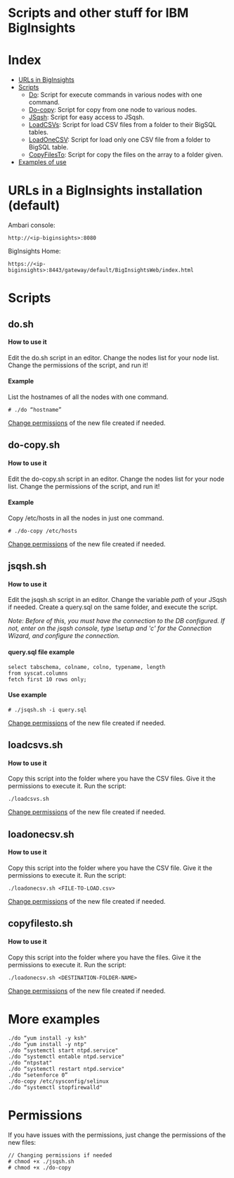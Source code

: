 Scripts and other stuff for IBM BigInsights
========================================

# Index

- [URLs in BigInsights](#urls-in-a-biginsights-installation-default)
- [Scripts](#scripts)
    - [Do](#dosh): Script for execute commands in various nodes with one command.
    - [Do-copy](#do-copysh): Script for copy from one node to various nodes.
    - [JSqsh](#jsqshsh): Script for easy access to JSqsh.
    - [LoadCSVs](#loadcsvssh): Script for load CSV files from a folder to their BigSQL tables.
    - [LoadOneCSV](#loadonecsvsh): Script for load only one CSV file from a folder to BigSQL table.
    - [CopyFilesTo](#copyfilestosh): Script for copy the files on the array to a folder given.
- [Examples of use](#more-examples)


# URLs in a BigInsights installation (default)
Ambari console:
```
http://<ip-biginsights>:8080
```

BigInsights Home:
```
https://<ip-biginsights>:8443/gateway/default/BigInsightsWeb/index.html
```


# Scripts


## do.sh
#### How to use it
Edit the do.sh script in an editor. Change the nodes list for your node list. Change the permissions of the script, and run it!

#### Example
List the hostnames of all the nodes with one command.
```
# ./do “hostname”
```

[Change permissions](#permissions) of the new file created if needed.

## do-copy.sh
#### How to use it
Edit the do-copy.sh script in an editor. Change the nodes list for your node list. Change the permissions of the script, and run it!

#### Example
Copy /etc/hosts in all the nodes in just one command.
```
# ./do-copy /etc/hosts
```

[Change permissions](#permissions) of the new file created if needed.

## jsqsh.sh
#### How to use it
Edit the jsqsh.sh script in an editor. Change the variable _path_ of your JSqsh if needed. Create a query.sql on the same folder, and execute the script.

_Note: Before of this, you must have the connection to the DB configured. If not, enter on the jsqsh console, type \setup and 'c' for the Connection Wizard, and configure the connection._

#### query.sql file example
```
select tabschema, colname, colno, typename, length
from syscat.columns
fetch first 10 rows only;
```
#### Use example
```
# ./jsqsh.sh -i query.sql
```

[Change permissions](#permissions) of the new file created if needed.


## loadcsvs.sh
#### How to use it
Copy this script into the folder where you have the CSV files. Give it the permissions to execute it.
Run the script:
```
./loadcsvs.sh
```

[Change permissions](#permissions) of the new file created if needed.

## loadonecsv.sh
#### How to use it
Copy this script into the folder where you have the CSV file. Give it the permissions to execute it.
Run the script:
```
./loadonecsv.sh <FILE-TO-LOAD.csv>
```

[Change permissions](#permissions) of the new file created if needed.

## copyfilesto.sh
#### How to use it
Copy this script into the folder where you have the files. Give it the permissions to execute it.
Run the script:
```
./loadonecsv.sh <DESTINATION-FOLDER-NAME>
```

[Change permissions](#permissions) of the new file created if needed.


# More examples
```
./do “yum install -y ksh"
./do “yum install -y ntp"
./do “systemctl start ntpd.service"
./do “systemctl entable ntpd.service"
./do “ntpstat"
./do “systemctl restart ntpd.service"
./do “setenforce 0”
./do-copy /etc/sysconfig/selinux
./do “systemctl stopfirewalld"
```

# Permissions
If you have issues with the permissions, just change the permissions of the new files:
```
// Changing permissions if needed
# chmod +x ./jsqsh.sh
# chmod +x ./do-copy
```
